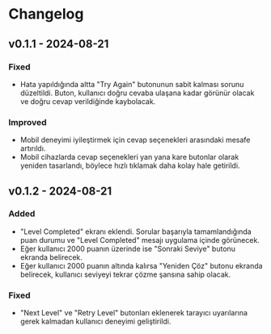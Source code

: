 # Changelog

## v0.1.1 - 2024-08-21
### Fixed
- Hata yapıldığında altta "Try Again" butonunun sabit kalması sorunu düzeltildi. Buton, kullanıcı doğru cevaba ulaşana kadar görünür olacak ve doğru cevap verildiğinde kaybolacak.

### Improved
- Mobil deneyimi iyileştirmek için cevap seçenekleri arasındaki mesafe artırıldı.
- Mobil cihazlarda cevap seçenekleri yan yana kare butonlar olarak yeniden tasarlandı, böylece hızlı tıklamak daha kolay hale getirildi.

## v0.1.2 - 2024-08-21
### Added
- "Level Completed" ekranı eklendi. Sorular başarıyla tamamlandığında puan durumu ve "Level Completed" mesajı uygulama içinde görünecek.
- Eğer kullanıcı 2000 puanın üzerinde ise "Sonraki Seviye" butonu ekranda belirecek.
- Eğer kullanıcı 2000 puanın altında kalırsa "Yeniden Çöz" butonu ekranda belirecek, kullanıcı seviyeyi tekrar çözme şansına sahip olacak.

### Fixed
- "Next Level" ve "Retry Level" butonları eklenerek tarayıcı uyarılarına gerek kalmadan kullanıcı deneyimi geliştirildi.
